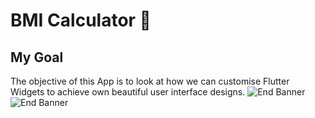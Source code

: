 
# BMI Calculator 💪

## My Goal

The objective of this App is to look at how we can customise Flutter Widgets to achieve own beautiful user interface designs.
![End Banner](https://github.com/abdouta/bmi-calculator-flutter/screenshots/4a28cb2b-b963-4d67-b511-8e571659961d.jpg)
![End Banner](https://github.com/abdouta/bmi-calculator-flutter/screenshots/86edddcd-5919-4629-ac00-71db75e04b1b.jpg)
